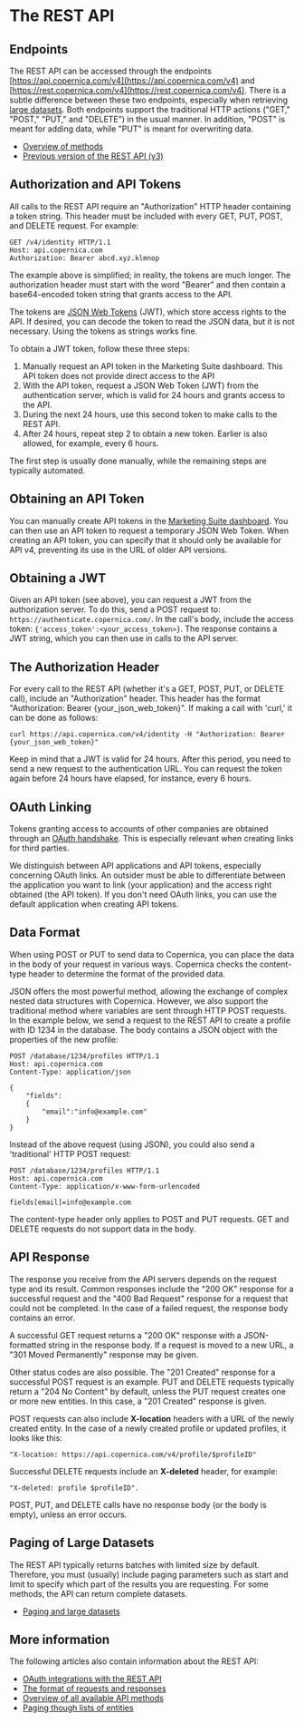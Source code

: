 # The REST API

## Endpoints
The REST API can be accessed through the endpoints [https://api.copernica.com/v4](https://api.copernica.com/v4) and [https://rest.copernica.com/v4](https://rest.copernica.com/v4). There is a subtle difference between these two endpoints, especially when retrieving [large datasets](./rest-paging.md). Both endpoints support the traditional HTTP actions ("GET," "POST," "PUT," and "DELETE") in the usual manner. In addition, "POST" is meant for adding data, while "PUT" is meant for overwriting data.

- [Overview of methods](./rest-methods.md)
- [Previous version of the REST API (v3)](../restv3/rest-api.md)

## Authorization and API Tokens

All calls to the REST API require an "Authorization" HTTP header containing a token string. This header must be included with every GET, PUT, POST, and DELETE request. For example:

```
GET /v4/identity HTTP/1.1
Host: api.copernica.com
Authorization: Bearer abcd.xyz.klmnop
```

The example above is simplified; in reality, the tokens are much longer. The authorization header must start with the word "Bearer" and then contain a base64-encoded token string that grants access to the API.

The tokens are [JSON Web Tokens](https://jwt.io/introduction) (JWT), which store access rights to the API. If desired, you can decode the token to read the JSON data, but it is not necessary. Using the tokens as strings works fine.

To obtain a JWT token, follow these three steps:

1. Manually request an API token in the Marketing Suite dashboard. This API token does not provide direct access to the API
2. With the API token, request a JSON Web Token (JWT) from the authentication server, which is valid for 24 hours and grants access to the API.
3. During the next 24 hours, use this second token to make calls to the REST API.
4. After 24 hours, repeat step 2 to obtain a new token. Earlier is also allowed, for example, every 6 hours.

The first step is usually done manually, while the remaining steps are typically automated.

## Obtaining an API Token

You can manually create API tokens in the [Marketing Suite dashboard](https://ms.copernica.com/#/admin/account/access-tokens). You can then use an API token to request a temporary JSON Web Token. When creating an API token, you can specify that it should only be available for API v4, preventing its use in the URL of older API versions.

## Obtaining a JWT

Given an API token (see above), you can request a JWT from the authorization server. To do this, send a POST request to: `https://authenticate.copernica.com/`. In the call's body, include the access token: `{'access_token':<your_access_token>}`. The response contains a JWT string, which you can then use in calls to the API server.

## The Authorization Header

For every call to the REST API (whether it's a GET, POST, PUT, or DELETE call), include an "Authorization" header. This header has the format "Authorization: Bearer {your_json_web_token}". If making a call with 'curl,' it can be done as follows:

```
curl https://api.copernica.com/v4/identity -H "Authorization: Bearer {your_json_web_token}"
```

Keep in mind that a JWT is valid for 24 hours. After this period, you need to send a new request to the authentication URL.
You can request the token again before 24 hours have elapsed, for instance, every 6 hours.

## OAuth Linking

Tokens granting access to accounts of other companies are obtained through an [OAuth handshake](./rest-oauth.md). This is especially relevant when creating links for third parties.

We distinguish between API applications and API tokens, especially concerning OAuth links. An outsider must be able to differentiate between the application you want to link (your application) and the access right obtained (the API token). If you don't need OAuth links, you can use the default application when creating API tokens.

## Data Format

When using POST or PUT to send data to Copernica, you can place the data in the body of your request in various ways. Copernica checks the content-type header to determine the format of the provided data.

JSON offers the most powerful method, allowing the exchange of complex nested data structures with Copernica. However, we also support the traditional method where variables are sent through HTTP POST requests. In the example below, we send a request to the REST API to create a profile with ID 1234 in the database. The body contains a JSON object with the properties of the new profile:

```
POST /database/1234/profiles HTTP/1.1
Host: api.copernica.com
Content-Type: application/json

{
    "fields":
    {
        "email":"info@example.com"
    }
}
```

Instead of the above request (using JSON), you could also send a 'traditional' HTTP POST request:

```
POST /database/1234/profiles HTTP/1.1
Host: api.copernica.com
Content-Type: application/x-www-form-urlencoded

fields[email]=info@example.com
```

The content-type header only applies to POST and PUT requests. GET and DELETE requests do not support data in the body.

## API Response

The response you receive from the API servers depends on the request type and its result. Common responses include the "200 OK" response for a successful request and the "400 Bad Request" response for a request that could not be completed. In the case of a failed request, the response body contains an error.

A successful GET request returns a "200 OK" response with a JSON-formatted string in the response body. If a request is moved to a new URL, a "301 Moved Permanently" response may be given.

Other status codes are also possible. The "201 Created" response for a successful POST request is an example. PUT and DELETE requests typically return a "204 No Content" by default, unless the PUT request creates one or more new entities. In this case, a "201 Created" response is given.

POST requests can also include **X-location** headers with a URL of the newly created entity. In the case of a newly created profile or updated profiles, it looks like this:

```
"X-location: https://api.copernica.com/v4/profile/$profileID"
```

Successful DELETE requests include an **X-deleted** header, for example:

```
"X-deleted: profile $profileID".
```

POST, PUT, and DELETE calls have no response body (or the body is empty), unless an error occurs.

## Paging of Large Datasets

The REST API typically returns batches with limited size by default. Therefore, you must (usually) include paging parameters such as start and limit to specify which part of the results you are requesting. For some methods, the API can return complete datasets.

* [Paging and large datasets](./rest-paging.md)

## More information

The following articles also contain information about the REST API:

* [OAuth integrations with the REST API](./rest-oauth.md)
* [The format of requests and responses](./rest-requests.md)
* [Overview of all available API methods](./rest-api.md)
* [Paging though lists of entities](./rest-paging.md)
